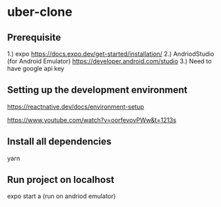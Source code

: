 # uber-clone

## Prerequisite
1.) expo
  https://docs.expo.dev/get-started/installation/
2.) AndriodStudio (for Android Emulator)
  https://developer.android.com/studio
3.) Need to have google api key
  
## Setting up the development environment
  https://reactnative.dev/docs/environment-setup
  
  https://www.youtube.com/watch?v=oorfevovPWw&t=1213s

## Install all dependencies
yarn

## Run project on localhost
expo start
a (run on andriod emulator)


